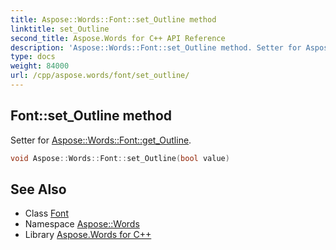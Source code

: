 ```yaml
---
title: Aspose::Words::Font::set_Outline method
linktitle: set_Outline
second_title: Aspose.Words for C++ API Reference
description: 'Aspose::Words::Font::set_Outline method. Setter for Aspose::Words::Font::get_Outline in C++.'
type: docs
weight: 84000
url: /cpp/aspose.words/font/set_outline/
---
```

## Font::set_Outline method


Setter for [Aspose::Words::Font::get_Outline](../get_outline/).

```cpp
void Aspose::Words::Font::set_Outline(bool value)
```

## See Also

* Class [Font](../)
* Namespace [Aspose::Words](../../)
* Library [Aspose.Words for C++](../../../)
